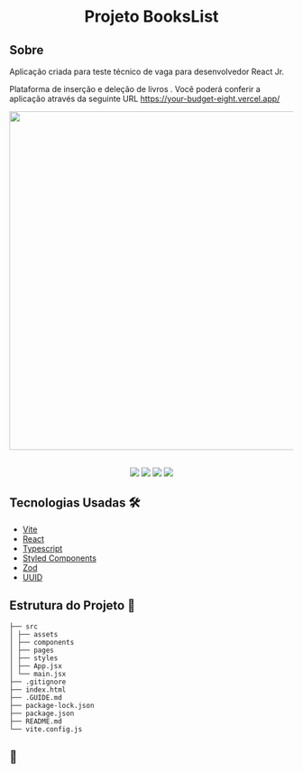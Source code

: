 <h1 align="center">Projeto BooksList</h1>

## Sobre

Aplicação criada para teste técnico de vaga para desenvolvedor React Jr.

Plataforma de inserção e deleção de livros .
Você poderá conferir a aplicação através da seguinte URL https://your-budget-eight.vercel.app/

<div align="center">
<img src="./src/assets/image.png" width="600px">

</div> <br>

<p align="center">
<img src="https://img.shields.io/badge/vite-white?style=for-the-badge&logo=vite&logoColor=8B73FE"></img>
<img src="https://img.shields.io/badge/react-white?style=for-the-badge&logo=vite&logoColor=8B73FE"></img>
<img src="https://img.shields.io/badge/Styled--Components-444?style=for-the-badge&logo=styled-components&logoColor=white"></img>
<img src="https://img.shields.io/badge/React--Hook--Form-gold?style=for-the-badge&logo=react&logoColor=black"></img>

</p>

## Tecnologias Usadas 🛠️

- [Vite](https://vitejs.dev)
- [React](https://react.dev/)
- [Typescript](https://www.typescriptlang.org/)
- [Styled Components](https://styled-components.com/)
- [Zod](https://zod.dev/)
- [UUID](https://www.npmjs.com/package/uuid)

## Estrutura do Projeto 📂

```
├── src
│ ├── assets
│ ├── components
│ ├── pages
│ ├── styles
│ ├── App.jsx
│ └── main.jsx
├── .gitignore
├── index.html
├── .GUIDE.md
├── package-lock.json
├── package.json
├── README.md
└── vite.config.js
```

## 💛

<br>
